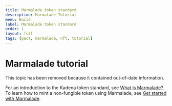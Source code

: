```yaml
---
title: Marmalade token standard
description: Marmalade Tutorial
menu: Build
label: Marmalade token standard
order: 1
layout: full
tags: [pact, marmalade, nft, tutorial]
---
```


# Marmalade tutorial

This topic has been removed because it contained out-of-date information.

For an introduction to the Kadena token standard, see [What is Marmalade?](/marmalade/what-is-marmlade).
To learn how to mint a non-fungible token using Marmalade, see [Get started with Marmalade](/marmalade/get-started). 
